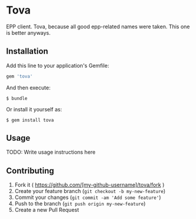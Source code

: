 # Tova

EPP client. Tova, because all good epp-related names were taken. This one is better anyways.

## Installation

Add this line to your application's Gemfile:

```ruby
gem 'tova'
```

And then execute:

    $ bundle

Or install it yourself as:

    $ gem install tova

## Usage

TODO: Write usage instructions here

## Contributing

1. Fork it ( https://github.com/[my-github-username]/tova/fork )
2. Create your feature branch (`git checkout -b my-new-feature`)
3. Commit your changes (`git commit -am 'Add some feature'`)
4. Push to the branch (`git push origin my-new-feature`)
5. Create a new Pull Request
